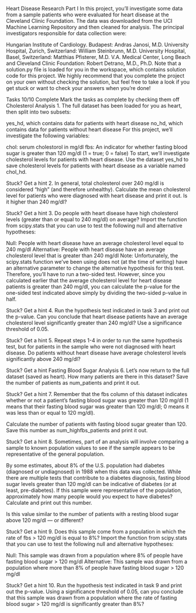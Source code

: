 Heart Disease Research Part I
In this project, you’ll investigate some data from a sample patients who were evaluated for heart disease at the Cleveland Clinic Foundation. The data was downloaded from the UCI Machine Learning Repository and then cleaned for analysis. The principal investigators responsible for data collection were:

Hungarian Institute of Cardiology. Budapest: Andras Janosi, M.D.
University Hospital, Zurich, Switzerland: William Steinbrunn, M.D.
University Hospital, Basel, Switzerland: Matthias Pfisterer, M.D.
V.A. Medical Center, Long Beach and Cleveland Clinic Foundation: Robert Detrano, M.D., Ph.D.
Note that a solution.py file is loaded for you in the workspace, which contains solution code for this project. We highly recommend that you complete the project on your own without checking the solution, but feel free to take a look if you get stuck or want to check your answers when you’re done!

Tasks
10/10 Complete
Mark the tasks as complete by checking them off
Cholesterol Analysis
1.
The full dataset has been loaded for you as heart, then split into two subsets:

yes_hd, which contains data for patients with heart disease
no_hd, which contains data for patients without heart disease
For this project, we’ll investigate the following variables:

chol: serum cholestorol in mg/dl
fbs: An indicator for whether fasting blood sugar is greater than 120 mg/dl (1 = true; 0 = false)
To start, we’ll investigate cholesterol levels for patients with heart disease. Use the dataset yes_hd to save cholesterol levels for patients with heart disease as a variable named chol_hd.


Stuck? Get a hint
2.
In general, total cholesterol over 240 mg/dl is considered “high” (and therefore unhealthy). Calculate the mean cholesterol level for patients who were diagnosed with heart disease and print it out. Is it higher than 240 mg/dl?


Stuck? Get a hint
3.
Do people with heart disease have high cholesterol levels (greater than or equal to 240 mg/dl) on average? Import the function from scipy.stats that you can use to test the following null and alternative hypotheses:

Null: People with heart disease have an average cholesterol level equal to 240 mg/dl
Alternative: People with heart disease have an average cholesterol level that is greater than 240 mg/dl
Note: Unfortunately, the scipy.stats function we’ve been using does not (at the time of writing) have an alternative parameter to change the alternative hypothesis for this test. Therefore, you’ll have to run a two-sided test. However, since you calculated earlier that the average cholesterol level for heart disease patients is greater than 240 mg/dl, you can calculate the p-value for the one-sided test indicated above simply by dividing the two-sided p-value in half.


Stuck? Get a hint
4.
Run the hypothesis test indicated in task 3 and print out the p-value. Can you conclude that heart disease patients have an average cholesterol level significantly greater than 240 mg/dl? Use a significance threshold of 0.05.


Stuck? Get a hint
5.
Repeat steps 1-4 in order to run the same hypothesis test, but for patients in the sample who were not diagnosed with heart disease. Do patients without heart disease have average cholesterol levels significantly above 240 mg/dl?


Stuck? Get a hint
Fasting Blood Sugar Analysis
6.
Let’s now return to the full dataset (saved as heart). How many patients are there in this dataset? Save the number of patients as num_patients and print it out.


Stuck? Get a hint
7.
Remember that the fbs column of this dataset indicates whether or not a patient’s fasting blood sugar was greater than 120 mg/dl (1 means that their fasting blood sugar was greater than 120 mg/dl; 0 means it was less than or equal to 120 mg/dl).

Calculate the number of patients with fasting blood sugar greater than 120. Save this number as num_highfbs_patients and print it out.


Stuck? Get a hint
8.
Sometimes, part of an analysis will involve comparing a sample to known population values to see if the sample appears to be representative of the general population.

By some estimates, about 8% of the U.S. population had diabetes (diagnosed or undiagnosed) in 1988 when this data was collected. While there are multiple tests that contribute to a diabetes diagnosis, fasting blood sugar levels greater than 120 mg/dl can be indicative of diabetes (or at least, pre-diabetes). If this sample were representative of the population, approximately how many people would you expect to have diabetes? Calculate and print out this number.

Is this value similar to the number of patients with a resting blood sugar above 120 mg/dl — or different?


Stuck? Get a hint
9.
Does this sample come from a population in which the rate of fbs > 120 mg/dl is equal to 8%? Import the function from scipy.stats that you can use to test the following null and alternative hypotheses:

Null: This sample was drawn from a population where 8% of people have fasting blood sugar > 120 mg/dl
Alternative: This sample was drawn from a population where more than 8% of people have fasting blood sugar > 120 mg/dl

Stuck? Get a hint
10.
Run the hypothesis test indicated in task 9 and print out the p-value. Using a significance threshold of 0.05, can you conclude that this sample was drawn from a population where the rate of fasting blood sugar > 120 mg/dl is significantly greater than 8%?
